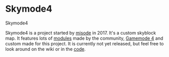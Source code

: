# Skymode4
Skymode4

Skymode4 is a project started by [misode](https://twitter.com/misoloo) in 2017. It's a custom skyblock map. It features lots of [modules](https://github.com/misode/Skymode4/wiki/Modules) made by the community, [Gamemode 4](https://gm4.co/modules/) and custom made for this project. It is currently not yet released, but feel free to look around on the wiki or in the [code](https://github.com/misode/Skymode4).
